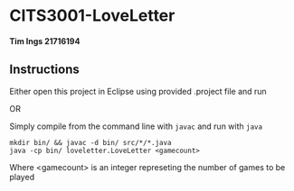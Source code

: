 # CITS3001-LoveLetter 
#### Tim Ings 21716194

## Instructions

Either open this project in Eclipse using provided .project file and run

OR 

Simply compile from the command line with `javac` and run with `java`

    mkdir bin/ && javac -d bin/ src/*/*.java
    java -cp bin/ loveletter.LoveLetter <gamecount>

Where \<gamecount> is an integer represeting the number of games to be played
